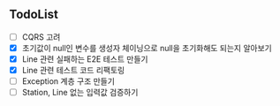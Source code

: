 ## TodoList
- [ ] CQRS 고려
- [x] 초기값이 null인 변수를 생성자 체이닝으로 null을 초기화해도 되는지 알아보기
- [x] Line 관련 실패하는 E2E 테스트 만들기
- [x] Line 관련 테스트 코드 리팩토링
- [ ] Exception 계층 구조 만들기
- [ ] Station, Line 없는 입력값 검증하기